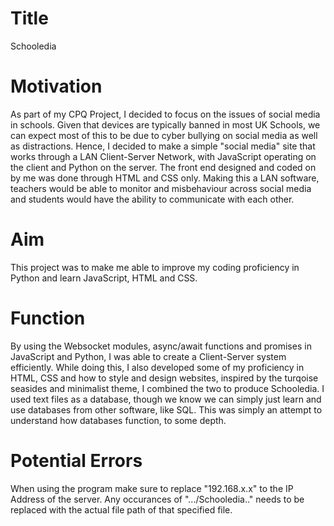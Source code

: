 # Title
Schooledia

# Motivation
As part of my CPQ Project, I decided to focus on the issues of social media in schools. Given that devices are typically banned in most UK Schools, we can expect most of this to be due to cyber bullying on social media as well as distractions.
Hence, I decided to make a simple "social media" site that works through a LAN Client-Server Network, with JavaScript operating on the client and Python on the server. The front end designed and coded on by me was done through HTML and CSS only. 
Making this a LAN software, teachers would be able to monitor and misbehaviour across social media and students would have the ability to communicate with each other.

# Aim
This project was to make me able to improve my coding proficiency in Python and learn JavaScript, HTML and CSS. 

# Function
By using the Websocket modules, async/await functions and promises in JavaScript and Python, I was able to create a Client-Server system efficiently. While doing this, I also developed some of my proficiency in HTML, CSS and how to style and design websites, inspired by the turqoise seasides and minimalist theme, I combined the two to produce Schooledia.
I used text files as a database, though we know we can simply just learn and use databases from other software, like SQL. This was simply an attempt to understand how databases function, to some depth.

# Potential Errors
When using the program make sure to replace "192.168.x.x" to the IP Address of the server.
Any occurances of ".../Schooledia.." needs to be replaced with the actual file path of that specified file.
